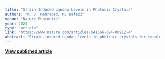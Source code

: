 ```yaml
---
title: "Strain-Induced Landau Levels in Photonic Crystals"
authors: "M. J. Mehrabad, M. Hafezi"
venue: "Nature Photonics"
year: 2024
type: "article"
link: "https://www.nature.com/articles/s41566-024-00912-4"
abstract: "Strain-induced Landau levels in photonic crystals for topological photonic applications."
---
```


**[View published article](https://www.nature.com/articles/s41566-024-00912-4)**
